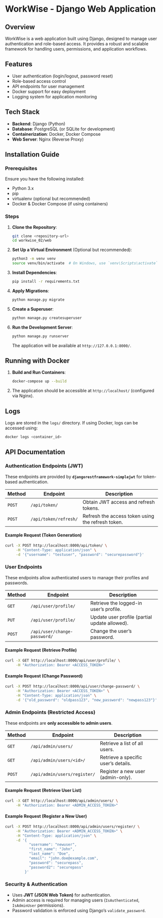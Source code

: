 # WorkWise - Django Web Application

## Overview
WorkWise is a web application built using Django, designed to manage user authentication and role-based access. It provides a robust and scalable framework for handling users, permissions, and application workflows.

## Features
- User authentication (login/logout, password reset)
- Role-based access control
- API endpoints for user management
- Docker support for easy deployment
- Logging system for application monitoring

## Tech Stack
- **Backend**: Django (Python)
- **Database**: PostgreSQL (or SQLite for development)
- **Containerization**: Docker, Docker Compose
- **Web Server**: Nginx (Reverse Proxy)

## Installation Guide
### Prerequisites
Ensure you have the following installed:
- Python 3.x
- pip
- virtualenv (optional but recommended)
- Docker & Docker Compose (if using containers)

### Steps
1. **Clone the Repository**:
   ```bash
   git clone <repository-url>
   cd workwise_02/web
   ```

2. **Set Up a Virtual Environment** (Optional but recommended):
   ```bash
   python3 -m venv venv
   source venv/bin/activate  # On Windows, use `venv\Scripts\activate`
   ```

3. **Install Dependencies**:
   ```bash
   pip install -r requirements.txt
   ```

4. **Apply Migrations**:
   ```bash
   python manage.py migrate
   ```

5. **Create a Superuser**:
   ```bash
   python manage.py createsuperuser
   ```

6. **Run the Development Server**:
   ```bash
   python manage.py runserver
   ```
   The application will be available at `http://127.0.0.1:8000/`.

## Running with Docker
1. **Build and Run Containers**:
   ```bash
   docker-compose up --build
   ```
2. The application should be accessible at `http://localhost/` (configured via Nginx).

## Logs
Logs are stored in the `logs/` directory. If using Docker, logs can be accessed using:
```bash
docker logs <container_id>
```

## API Documentation

### **Authentication Endpoints (JWT)**
These endpoints are provided by **`djangorestframework-simplejwt`** for token-based authentication.

| Method | Endpoint | Description |
|--------|----------|-------------|
| `POST` | `/api/token/` | Obtain JWT access and refresh tokens. |
| `POST` | `/api/token/refresh/` | Refresh the access token using the refresh token. |

#### **Example Request (Token Generation)**
```bash
curl -X POST http://localhost:8000/api/token/ \
     -H "Content-Type: application/json" \
     -d '{"username": "testuser", "password": "securepassword"}'
```

### **User Endpoints**
These endpoints allow authenticated users to manage their profiles and passwords.

| Method | Endpoint | Description |
|--------|----------|-------------|
| `GET` | `/api/user/profile/` | Retrieve the logged-in user’s profile. |
| `PUT` | `/api/user/profile/` | Update user profile (partial update allowed). |
| `POST` | `/api/user/change-password/` | Change the user’s password. |

#### **Example Request (Retrieve Profile)**
```bash
curl -X GET http://localhost:8000/api/user/profile/ \
     -H "Authorization: Bearer <ACCESS_TOKEN>"
```

#### **Example Request (Change Password)**
```bash
curl -X POST http://localhost:8000/api/user/change-password/ \
     -H "Authorization: Bearer <ACCESS_TOKEN>" \
     -H "Content-Type: application/json" \
     -d '{"old_password": "oldpass123", "new_password": "newpass123"}'
```

### **Admin Endpoints (Restricted Access)**
These endpoints are **only accessible to admin users**.

| Method | Endpoint | Description |
|--------|----------|-------------|
| `GET` | `/api/admin/users/` | Retrieve a list of all users. |
| `GET` | `/api/admin/users/<id>/` | Retrieve a specific user’s details. |
| `POST` | `/api/admin/users/register/` | Register a new user (admin-only). |

#### **Example Request (Retrieve User List)**
```bash
curl -X GET http://localhost:8000/api/admin/users/ \
     -H "Authorization: Bearer <ADMIN_ACCESS_TOKEN>"
```

#### **Example Request (Register a New User)**
```bash
curl -X POST http://localhost:8000/api/admin/users/register/ \
     -H "Authorization: Bearer <ADMIN_ACCESS_TOKEN>" \
     -H "Content-Type: application/json" \
     -d '{
           "username": "newuser",
           "first_name": "John",
           "last_name": "Doe",
           "email": "john.doe@example.com",
           "password": "securepass",
           "password2": "securepass"
         }'
```

### **Security & Authentication**
- Uses **JWT (JSON Web Token)** for authentication.
- Admin access is required for managing users (`IsAuthenticated`, `IsAdminUser` permissions).
- Password validation is enforced using Django’s `validate_password`.



